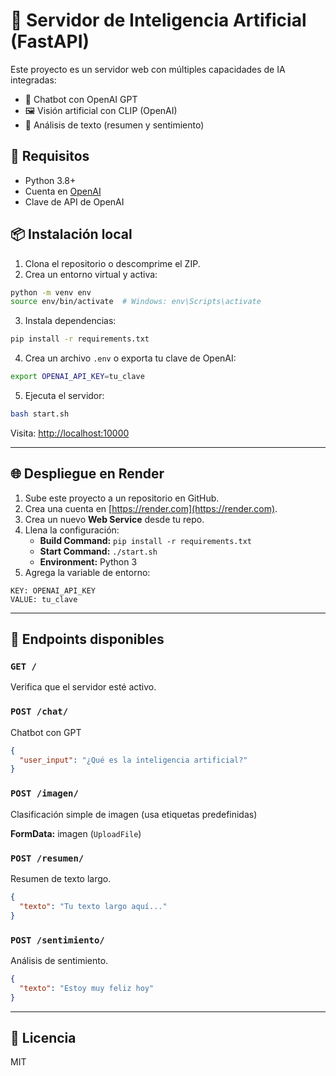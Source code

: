 # 🤖 Servidor de Inteligencia Artificial (FastAPI)

Este proyecto es un servidor web con múltiples capacidades de IA integradas:

- 💬 Chatbot con OpenAI GPT
- 🖼️ Visión artificial con CLIP (OpenAI)
- 📝 Análisis de texto (resumen y sentimiento)

## 🚀 Requisitos

- Python 3.8+
- Cuenta en [OpenAI](https://platform.openai.com)
- Clave de API de OpenAI

## 📦 Instalación local

1. Clona el repositorio o descomprime el ZIP.
2. Crea un entorno virtual y activa:

```bash
python -m venv env
source env/bin/activate  # Windows: env\Scripts\activate
```

3. Instala dependencias:

```bash
pip install -r requirements.txt
```

4. Crea un archivo `.env` o exporta tu clave de OpenAI:

```bash
export OPENAI_API_KEY=tu_clave
```

5. Ejecuta el servidor:

```bash
bash start.sh
```

Visita: [http://localhost:10000](http://localhost:10000)

---

## 🌐 Despliegue en Render

1. Sube este proyecto a un repositorio en GitHub.
2. Crea una cuenta en [https://render.com](https://render.com).
3. Crea un nuevo **Web Service** desde tu repo.
4. Llena la configuración:
   - **Build Command:** `pip install -r requirements.txt`
   - **Start Command:** `./start.sh`
   - **Environment:** Python 3
5. Agrega la variable de entorno:

```
KEY: OPENAI_API_KEY
VALUE: tu_clave
```

---

## 🧪 Endpoints disponibles

### `GET /`
Verifica que el servidor esté activo.

### `POST /chat/`
Chatbot con GPT

```json
{
  "user_input": "¿Qué es la inteligencia artificial?"
}
```

### `POST /imagen/`
Clasificación simple de imagen (usa etiquetas predefinidas)

**FormData:** imagen (`UploadFile`)

### `POST /resumen/`
Resumen de texto largo.

```json
{
  "texto": "Tu texto largo aquí..."
}
```

### `POST /sentimiento/`
Análisis de sentimiento.

```json
{
  "texto": "Estoy muy feliz hoy"
}
```

---

## 📄 Licencia

MIT